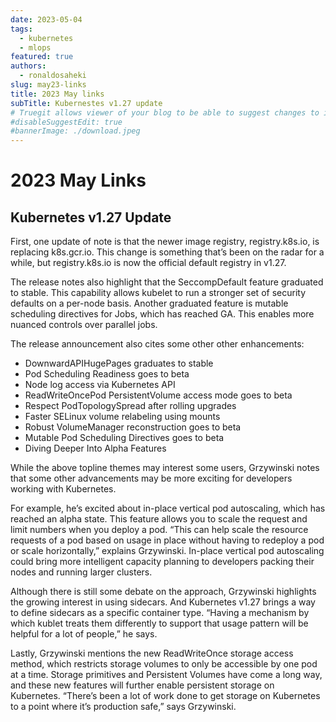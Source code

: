 ```yaml
---
date: 2023-05-04
tags:
  - kubernetes
  - mlops
featured: true
authors:
  - ronaldosaheki
slug: may23-links
title: 2023 May links
subTitle: Kubernestes v1.27 update
# Truegit allows viewer of your blog to be able to suggest changes to it. To disable that, use this flag.
#disableSuggestEdit: true
#bannerImage: ./download.jpeg
---
```


# 2023 May Links

## Kubernetes v1.27 Update


First, one update of note is that the newer image registry, registry.k8s.io, is replacing k8s.gcr.io. This change is something that’s been on the radar for a while, but registry.k8s.io is now the official default registry in v1.27.

The release notes also highlight that the SeccompDefault feature graduated to stable. This capability allows kubelet to run a stronger set of security defaults on a per-node basis. Another graduated feature is mutable scheduling directives for Jobs, which has reached GA. This enables more nuanced controls over parallel jobs.

The release announcement also cites some other other enhancements:

- DownwardAPIHugePages graduates to stable
- Pod Scheduling Readiness goes to beta
- Node log access via Kubernetes API
- ReadWriteOncePod PersistentVolume access mode goes to beta
- Respect PodTopologySpread after rolling upgrades
- Faster SELinux volume relabeling using mounts
- Robust VolumeManager reconstruction goes to beta
- Mutable Pod Scheduling Directives goes to beta
- Diving Deeper Into Alpha Features

While the above topline themes may interest some users, Grzywinski notes that some other advancements may be more exciting for developers working with Kubernetes.

For example, he’s excited about in-place vertical pod autoscaling, which has reached an alpha state. This feature allows you to scale the request and limit numbers when you deploy a pod. “This can help scale the resource requests of a pod based on usage in place without having to redeploy a pod or scale horizontally,” explains Grzywinski. In-place vertical pod autoscaling could bring more intelligent capacity planning to developers packing their nodes and running larger clusters.

Although there is still some debate on the approach, Grzywinski highlights the growing interest in using sidecars. And Kubernetes v1.27 brings a way to define sidecars as a specific container type. “Having a mechanism by which kublet treats them differently to support that usage pattern will be helpful for a lot of people,” he says.

Lastly, Grzywinski mentions the new ReadWriteOnce storage access method, which restricts storage volumes to only be accessible by one pod at a time. Storage primitives and Persistent Volumes have come a long way, and these new features will further enable persistent storage on Kubernetes. “There’s been a lot of work done to get storage on Kubernetes to a point where it’s production safe,” says Grzywinski.
